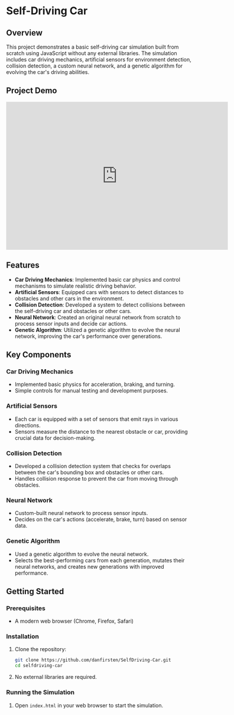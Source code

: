 # Self-Driving Car


## Overview

This project demonstrates a basic self-driving car simulation built from scratch using JavaScript without any external libraries. The simulation includes car driving mechanics, artificial sensors for environment detection, collision detection, a custom neural network, and a genetic algorithm for evolving the car's driving abilities.

## Project Demo

<iframe width="600" height="400" src="https://youtu.be/uAULUd40EkE" frameborder="0" allow="accelerometer; autoplay; clipboard-write; encrypted-media; gyroscope; picture-in-picture" allowfullscreen></iframe>

## Features

- **Car Driving Mechanics**: Implemented basic car physics and control mechanisms to simulate realistic driving behavior.
- **Artificial Sensors**: Equipped cars with sensors to detect distances to obstacles and other cars in the environment.
- **Collision Detection**: Developed a system to detect collisions between the self-driving car and obstacles or other cars.
- **Neural Network**: Created an original neural network from scratch to process sensor inputs and decide car actions.
- **Genetic Algorithm**: Utilized a genetic algorithm to evolve the neural network, improving the car's performance over generations.

## Key Components

### Car Driving Mechanics

- Implemented basic physics for acceleration, braking, and turning.
- Simple controls for manual testing and development purposes.

### Artificial Sensors

- Each car is equipped with a set of sensors that emit rays in various directions.
- Sensors measure the distance to the nearest obstacle or car, providing crucial data for decision-making.

### Collision Detection

- Developed a collision detection system that checks for overlaps between the car's bounding box and obstacles or other cars.
- Handles collision response to prevent the car from moving through obstacles.

### Neural Network

- Custom-built neural network to process sensor inputs.
- Decides on the car's actions (accelerate, brake, turn) based on sensor data.

### Genetic Algorithm

- Used a genetic algorithm to evolve the neural network.
- Selects the best-performing cars from each generation, mutates their neural networks, and creates new generations with improved performance.

## Getting Started

### Prerequisites

- A modern web browser (Chrome, Firefox, Safari)

### Installation

1. Clone the repository:
    ```bash
    git clone https://github.com/danfirsten/SelfDriving-Car.git
    cd selfdriving-car
    ```

2. No external libraries are required.

### Running the Simulation

1. Open `index.html` in your web browser to start the simulation.


